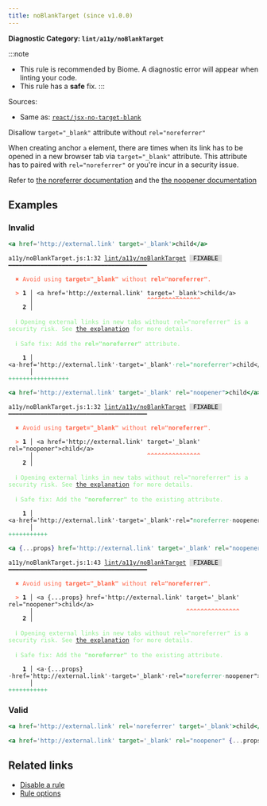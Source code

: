```yaml
---
title: noBlankTarget (since v1.0.0)
---
```


**Diagnostic Category: `lint/a11y/noBlankTarget`**

:::note
- This rule is recommended by Biome. A diagnostic error will appear when linting your code.
- This rule has a **safe** fix.
:::

Sources: 
- Same as: <a href="https://github.com/jsx-eslint/eslint-plugin-react/blob/master/docs/rules/jsx-no-target-blank.md" target="_blank"><code>react/jsx-no-target-blank</code></a>

Disallow `target="_blank"` attribute without `rel="noreferrer"`

When creating anchor `a` element, there are times when its link has to be opened in a new browser tab
via `target="_blank"` attribute. This attribute has to paired with `rel="noreferrer"` or you're incur
in a security issue.

Refer to [the noreferrer documentation](https://html.spec.whatwg.org/multipage/links.html#link-type-noreferrer)
and the [the noopener documentation](https://html.spec.whatwg.org/multipage/links.html#link-type-noopener)

## Examples

### Invalid

```jsx
<a href='http://external.link' target='_blank'>child</a>
```

<pre class="language-text"><code class="language-text">a11y/noBlankTarget.js:1:32 <a href="https://biomejs.dev/linter/rules/no-blank-target">lint/a11y/noBlankTarget</a> <span style="color: #000; background-color: #ddd;"> FIXABLE </span> ━━━━━━━━━━━━━━━━━━━━━━━━━━━━━━━━━━━━━━━

<strong><span style="color: Tomato;">  </span></strong><strong><span style="color: Tomato;">✖</span></strong> <span style="color: Tomato;">Avoid using </span><span style="color: Tomato;"><strong>target=&quot;_blank&quot;</strong></span><span style="color: Tomato;"> without </span><span style="color: Tomato;"><strong>rel=&quot;noreferrer&quot;</strong></span><span style="color: Tomato;">.</span>
  
<strong><span style="color: Tomato;">  </span></strong><strong><span style="color: Tomato;">&gt;</span></strong> <strong>1 │ </strong>&lt;a href='http://external.link' target='_blank'&gt;child&lt;/a&gt;
   <strong>   │ </strong>                               <strong><span style="color: Tomato;">^</span></strong><strong><span style="color: Tomato;">^</span></strong><strong><span style="color: Tomato;">^</span></strong><strong><span style="color: Tomato;">^</span></strong><strong><span style="color: Tomato;">^</span></strong><strong><span style="color: Tomato;">^</span></strong><strong><span style="color: Tomato;">^</span></strong><strong><span style="color: Tomato;">^</span></strong><strong><span style="color: Tomato;">^</span></strong><strong><span style="color: Tomato;">^</span></strong><strong><span style="color: Tomato;">^</span></strong><strong><span style="color: Tomato;">^</span></strong><strong><span style="color: Tomato;">^</span></strong><strong><span style="color: Tomato;">^</span></strong><strong><span style="color: Tomato;">^</span></strong>
    <strong>2 │ </strong>
  
<strong><span style="color: lightgreen;">  </span></strong><strong><span style="color: lightgreen;">ℹ</span></strong> <span style="color: lightgreen;">Opening external links in new tabs without rel=&quot;noreferrer&quot; is a security risk. See </span><span style="color: lightgreen;"><a href="https://html.spec.whatwg.org/multipage/links.html#link-type-noopener">the explanation</a></span><span style="color: lightgreen;"> for more details.</span>
  
<strong><span style="color: lightgreen;">  </span></strong><strong><span style="color: lightgreen;">ℹ</span></strong> <span style="color: lightgreen;">Safe fix</span><span style="color: lightgreen;">: </span><span style="color: lightgreen;">Add the </span><span style="color: lightgreen;"><strong>rel=&quot;noreferrer&quot;</strong></span><span style="color: lightgreen;"> attribute.</span>
  
<strong>  </strong><strong>  1 │ </strong>&lt;a<span style="opacity: 0.8;">·</span>href='http://external.link'<span style="opacity: 0.8;">·</span>target='_blank'<span style="opacity: 0.8;"><span style="color: MediumSeaGreen;">·</span></span><span style="color: MediumSeaGreen;">r</span><span style="color: MediumSeaGreen;">e</span><span style="color: MediumSeaGreen;">l</span><span style="color: MediumSeaGreen;">=</span><span style="color: MediumSeaGreen;">&quot;</span><span style="color: MediumSeaGreen;">n</span><span style="color: MediumSeaGreen;">o</span><span style="color: MediumSeaGreen;">r</span><span style="color: MediumSeaGreen;">e</span><span style="color: MediumSeaGreen;">f</span><span style="color: MediumSeaGreen;">e</span><span style="color: MediumSeaGreen;">r</span><span style="color: MediumSeaGreen;">r</span><span style="color: MediumSeaGreen;">e</span><span style="color: MediumSeaGreen;">r</span><span style="color: MediumSeaGreen;">&quot;</span>&gt;child&lt;/a&gt;
<strong>  </strong><strong>    │ </strong>                                              <span style="color: MediumSeaGreen;">+</span><span style="color: MediumSeaGreen;">+</span><span style="color: MediumSeaGreen;">+</span><span style="color: MediumSeaGreen;">+</span><span style="color: MediumSeaGreen;">+</span><span style="color: MediumSeaGreen;">+</span><span style="color: MediumSeaGreen;">+</span><span style="color: MediumSeaGreen;">+</span><span style="color: MediumSeaGreen;">+</span><span style="color: MediumSeaGreen;">+</span><span style="color: MediumSeaGreen;">+</span><span style="color: MediumSeaGreen;">+</span><span style="color: MediumSeaGreen;">+</span><span style="color: MediumSeaGreen;">+</span><span style="color: MediumSeaGreen;">+</span><span style="color: MediumSeaGreen;">+</span><span style="color: MediumSeaGreen;">+</span>          
</code></pre>

```jsx
<a href='http://external.link' target='_blank' rel="noopener">child</a>
```

<pre class="language-text"><code class="language-text">a11y/noBlankTarget.js:1:32 <a href="https://biomejs.dev/linter/rules/no-blank-target">lint/a11y/noBlankTarget</a> <span style="color: #000; background-color: #ddd;"> FIXABLE </span> ━━━━━━━━━━━━━━━━━━━━━━━━━━━━━━━━━━━━━━━

<strong><span style="color: Tomato;">  </span></strong><strong><span style="color: Tomato;">✖</span></strong> <span style="color: Tomato;">Avoid using </span><span style="color: Tomato;"><strong>target=&quot;_blank&quot;</strong></span><span style="color: Tomato;"> without </span><span style="color: Tomato;"><strong>rel=&quot;noreferrer&quot;</strong></span><span style="color: Tomato;">.</span>
  
<strong><span style="color: Tomato;">  </span></strong><strong><span style="color: Tomato;">&gt;</span></strong> <strong>1 │ </strong>&lt;a href='http://external.link' target='_blank' rel=&quot;noopener&quot;&gt;child&lt;/a&gt;
   <strong>   │ </strong>                               <strong><span style="color: Tomato;">^</span></strong><strong><span style="color: Tomato;">^</span></strong><strong><span style="color: Tomato;">^</span></strong><strong><span style="color: Tomato;">^</span></strong><strong><span style="color: Tomato;">^</span></strong><strong><span style="color: Tomato;">^</span></strong><strong><span style="color: Tomato;">^</span></strong><strong><span style="color: Tomato;">^</span></strong><strong><span style="color: Tomato;">^</span></strong><strong><span style="color: Tomato;">^</span></strong><strong><span style="color: Tomato;">^</span></strong><strong><span style="color: Tomato;">^</span></strong><strong><span style="color: Tomato;">^</span></strong><strong><span style="color: Tomato;">^</span></strong><strong><span style="color: Tomato;">^</span></strong>
    <strong>2 │ </strong>
  
<strong><span style="color: lightgreen;">  </span></strong><strong><span style="color: lightgreen;">ℹ</span></strong> <span style="color: lightgreen;">Opening external links in new tabs without rel=&quot;noreferrer&quot; is a security risk. See </span><span style="color: lightgreen;"><a href="https://html.spec.whatwg.org/multipage/links.html#link-type-noopener">the explanation</a></span><span style="color: lightgreen;"> for more details.</span>
  
<strong><span style="color: lightgreen;">  </span></strong><strong><span style="color: lightgreen;">ℹ</span></strong> <span style="color: lightgreen;">Safe fix</span><span style="color: lightgreen;">: </span><span style="color: lightgreen;">Add the </span><span style="color: lightgreen;"><strong>&quot;noreferrer&quot;</strong></span><span style="color: lightgreen;"> to the existing attribute.</span>
  
<strong>  </strong><strong>  1 │ </strong>&lt;a<span style="opacity: 0.8;">·</span>href='http://external.link'<span style="opacity: 0.8;">·</span>target='_blank'<span style="opacity: 0.8;">·</span>rel=&quot;<span style="color: MediumSeaGreen;">n</span><span style="color: MediumSeaGreen;">o</span><span style="color: MediumSeaGreen;">r</span><span style="color: MediumSeaGreen;">e</span><span style="color: MediumSeaGreen;">f</span><span style="color: MediumSeaGreen;">e</span><span style="color: MediumSeaGreen;">r</span><span style="color: MediumSeaGreen;">r</span><span style="color: MediumSeaGreen;">e</span><span style="color: MediumSeaGreen;">r</span><span style="opacity: 0.8;"><span style="color: MediumSeaGreen;">·</span></span>noopener&quot;&gt;child&lt;/a&gt;
<strong>  </strong><strong>    │ </strong>                                                    <span style="color: MediumSeaGreen;">+</span><span style="color: MediumSeaGreen;">+</span><span style="color: MediumSeaGreen;">+</span><span style="color: MediumSeaGreen;">+</span><span style="color: MediumSeaGreen;">+</span><span style="color: MediumSeaGreen;">+</span><span style="color: MediumSeaGreen;">+</span><span style="color: MediumSeaGreen;">+</span><span style="color: MediumSeaGreen;">+</span><span style="color: MediumSeaGreen;">+</span><span style="color: MediumSeaGreen;">+</span>                   
</code></pre>

```jsx
<a {...props} href='http://external.link' target='_blank' rel="noopener">child</a>
```

<pre class="language-text"><code class="language-text">a11y/noBlankTarget.js:1:43 <a href="https://biomejs.dev/linter/rules/no-blank-target">lint/a11y/noBlankTarget</a> <span style="color: #000; background-color: #ddd;"> FIXABLE </span> ━━━━━━━━━━━━━━━━━━━━━━━━━━━━━━━━━━━━━━━

<strong><span style="color: Tomato;">  </span></strong><strong><span style="color: Tomato;">✖</span></strong> <span style="color: Tomato;">Avoid using </span><span style="color: Tomato;"><strong>target=&quot;_blank&quot;</strong></span><span style="color: Tomato;"> without </span><span style="color: Tomato;"><strong>rel=&quot;noreferrer&quot;</strong></span><span style="color: Tomato;">.</span>
  
<strong><span style="color: Tomato;">  </span></strong><strong><span style="color: Tomato;">&gt;</span></strong> <strong>1 │ </strong>&lt;a {...props} href='http://external.link' target='_blank' rel=&quot;noopener&quot;&gt;child&lt;/a&gt;
   <strong>   │ </strong>                                          <strong><span style="color: Tomato;">^</span></strong><strong><span style="color: Tomato;">^</span></strong><strong><span style="color: Tomato;">^</span></strong><strong><span style="color: Tomato;">^</span></strong><strong><span style="color: Tomato;">^</span></strong><strong><span style="color: Tomato;">^</span></strong><strong><span style="color: Tomato;">^</span></strong><strong><span style="color: Tomato;">^</span></strong><strong><span style="color: Tomato;">^</span></strong><strong><span style="color: Tomato;">^</span></strong><strong><span style="color: Tomato;">^</span></strong><strong><span style="color: Tomato;">^</span></strong><strong><span style="color: Tomato;">^</span></strong><strong><span style="color: Tomato;">^</span></strong><strong><span style="color: Tomato;">^</span></strong>
    <strong>2 │ </strong>
  
<strong><span style="color: lightgreen;">  </span></strong><strong><span style="color: lightgreen;">ℹ</span></strong> <span style="color: lightgreen;">Opening external links in new tabs without rel=&quot;noreferrer&quot; is a security risk. See </span><span style="color: lightgreen;"><a href="https://html.spec.whatwg.org/multipage/links.html#link-type-noopener">the explanation</a></span><span style="color: lightgreen;"> for more details.</span>
  
<strong><span style="color: lightgreen;">  </span></strong><strong><span style="color: lightgreen;">ℹ</span></strong> <span style="color: lightgreen;">Safe fix</span><span style="color: lightgreen;">: </span><span style="color: lightgreen;">Add the </span><span style="color: lightgreen;"><strong>&quot;noreferrer&quot;</strong></span><span style="color: lightgreen;"> to the existing attribute.</span>
  
<strong>  </strong><strong>  1 │ </strong>&lt;a<span style="opacity: 0.8;">·</span>{...props}<span style="opacity: 0.8;">·</span>href='http://external.link'<span style="opacity: 0.8;">·</span>target='_blank'<span style="opacity: 0.8;">·</span>rel=&quot;<span style="color: MediumSeaGreen;">n</span><span style="color: MediumSeaGreen;">o</span><span style="color: MediumSeaGreen;">r</span><span style="color: MediumSeaGreen;">e</span><span style="color: MediumSeaGreen;">f</span><span style="color: MediumSeaGreen;">e</span><span style="color: MediumSeaGreen;">r</span><span style="color: MediumSeaGreen;">r</span><span style="color: MediumSeaGreen;">e</span><span style="color: MediumSeaGreen;">r</span><span style="opacity: 0.8;"><span style="color: MediumSeaGreen;">·</span></span>noopener&quot;&gt;child&lt;/a&gt;
<strong>  </strong><strong>    │ </strong>                                                               <span style="color: MediumSeaGreen;">+</span><span style="color: MediumSeaGreen;">+</span><span style="color: MediumSeaGreen;">+</span><span style="color: MediumSeaGreen;">+</span><span style="color: MediumSeaGreen;">+</span><span style="color: MediumSeaGreen;">+</span><span style="color: MediumSeaGreen;">+</span><span style="color: MediumSeaGreen;">+</span><span style="color: MediumSeaGreen;">+</span><span style="color: MediumSeaGreen;">+</span><span style="color: MediumSeaGreen;">+</span>                   
</code></pre>

### Valid

```jsx
<a href='http://external.link' rel='noreferrer' target='_blank'>child</a>
```

```jsx
<a href='http://external.link' target='_blank' rel="noopener" {...props}>child</a>
```

## Related links

- [Disable a rule](/linter/#disable-a-lint-rule)
- [Rule options](/linter/#rule-options)
